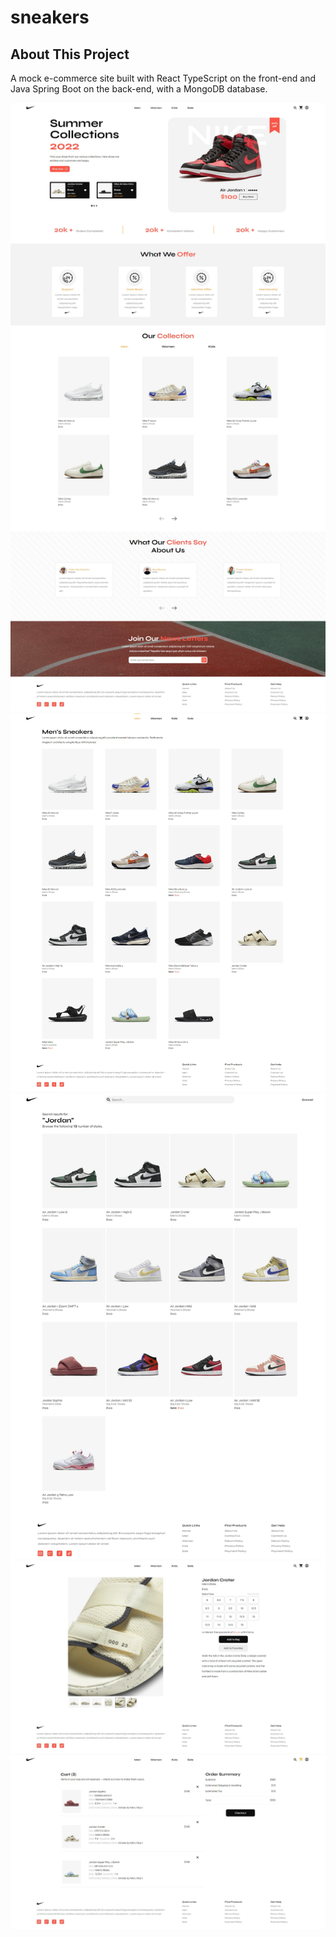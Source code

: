 # sneakers

## About This Project
A mock e-commerce site built with React TypeScript on the front-end and Java Spring Boot on the back-end, with a MongoDB database.

<img src="./images/landing-page.jpeg">
<img src="./images/product-grid.jpeg">
<img src="./images/search-page.jpeg">
<img src="./images/product-page.jpeg">
<img src="./images/cart-page.jpeg">